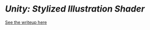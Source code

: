 # *Unity: Stylized Illustration Shader*
[See the writeup here](https://catkin-dedication-adc.notion.site/Stylized-Shader-Project-22926a60090a485dba6e6063bd162119)
